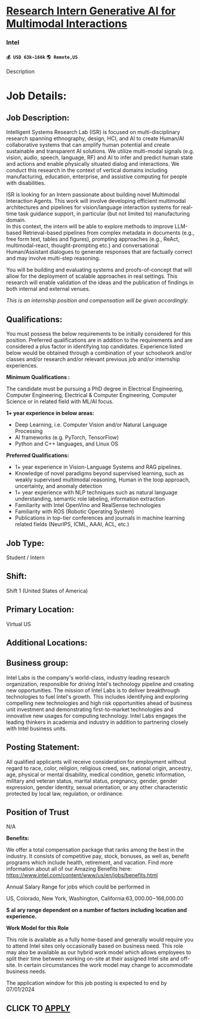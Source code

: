 # [Research Intern Generative AI for Multimodal Interactions](https://www.remotewlb.com/apply/research-intern-generative-ai-for-multimodal-interactions)  
### Intel  
#### `💰 USD 63k~166k` `🌎 Remote,US`  

Description

# **Job Details:**

## Job Description:

Intelligent Systems Research Lab (ISR) is focused on multi-disciplinary research spanning ethnography, design, HCI, and AI to create Human/AI collaborative systems that can amplify human potential and create sustainable and transparent AI solutions. We utilize multi-modal signals (e.g. vision, audio, speech, language, RF) and AI to infer and predict human state and actions and enable physically situated dialog and interactions. We conduct this research in the context of vertical domains including manufacturing, education, enterprise, and assistive computing for people with disabilities.  
  
ISR is looking for an Intern passionate about building novel Multimodal Interaction Agents. This work will involve developing efficient multimodal architectures and pipelines for vision/language interaction systems for real-time task guidance support, in particular (but not limited to) manufacturing domain.  
In this context, the intern will be able to explore methods to improve LLM-based Retrieval-based pipelines from complex metadata in documents (e.g., free form text, tables and figures), prompting approaches (e.g., ReAct, multimodal-react, thought-prompting etc.) and conversational Human/Assistant dialogues to generate responses that are factually correct and may involve multi-step reasoning.  
  
You will be building and evaluating systems and proofs-of-concept that will allow for the deployment of scalable approaches in real settings. This research will enable validation of the ideas and the publication of findings in both internal and external venues.

_This is an internship position and compensation will be given accordingly._

##  **Qualifications:**

You must possess the below requirements to be initially considered for this position. Preferred qualifications are in addition to the requirements and are considered a plus factor in identifying top candidates. Experience listed below would be obtained through a combination of your schoolwork and/or classes and/or research and/or relevant previous job and/or internship experiences.

**Minimum Qualifications :**

The candidate must be pursuing a PhD degree in Electrical Engineering, Computer Engineering, Electrical & Computer Engineering, Computer Science or in related field with ML/AI focus.

 **1+ year experience in below areas:**

  * Deep Learning, i.e. Computer Vision and/or Natural Language Processing
  * AI frameworks (e.g. PyTorch, TensorFlow)
  * Python and C++ languages, and Linux OS

 **Preferred Qualifications:**

  * 1+ year experience in Vision-Language Systems and RAG pipelines.
  * Knowledge of novel paradigms beyond supervised learning, such as weakly supervised multimodal reasoning, Human in the loop approach, uncertainty, and anomaly detection
  * 1+ year experience with NLP techniques such as natural language understanding, semantic role labeling, information extraction
  * Familiarity with Intel OpenVino and RealSense technologies
  * Familiarity with ROS (Robotic Operating System)
  * Publications in top-tier conferences and journals in machine learning related fields (NeurIPS, ICML, AAAI, ACL, etc.)

## Job Type:

Student / Intern

## Shift:

Shift 1 (United States of America)

## Primary Location:

Virtual US

## Additional Locations:

## Business group:

Intel Labs is the company's world-class, industry leading research organization, responsible for driving Intel's technology pipeline and creating new opportunities. The mission of Intel Labs is to deliver breakthrough technologies to fuel Intel's growth. This includes identifying and exploring compelling new technologies and high risk opportunities ahead of business unit investment and demonstrating first-to-market technologies and innovative new usages for computing technology. Intel Labs engages the leading thinkers in academia and industry in addition to partnering closely with Intel business units.

## Posting Statement:

All qualified applicants will receive consideration for employment without regard to race, color, religion, religious creed, sex, national origin, ancestry, age, physical or mental disability, medical condition, genetic information, military and veteran status, marital status, pregnancy, gender, gender expression, gender identity, sexual orientation, or any other characteristic protected by local law, regulation, or ordinance.

##

## Position of Trust

N/A

 **Benefits:**

We offer a total compensation package that ranks among the best in the industry. It consists of competitive pay, stock, bonuses, as well as, benefit programs which include health, retirement, and vacation. Find more information about all of our Amazing Benefits here: https://www.intel.com/content/www/us/en/jobs/benefits.html

  

Annual Salary Range for jobs which could be performed in

US, Colorado, New York, Washington, California:$63,000.00-$166,000.00

 **S** **al** **ary range dependent on a number of factors including location and experience.**

 **Work Model for this Role**

This role is available as a fully home-based and generally would require you to attend Intel sites only occasionally based on business need. This role may also be available as our hybrid work model which allows employees to split their time between working on-site at their assigned Intel site and off-site. In certain circumstances the work model may change to accommodate business needs.

The application window for this job posting is expected to end by 07/01/2024

  
## CLICK TO [APPLY](https://www.remotewlb.com/apply/research-intern-generative-ai-for-multimodal-interactions)

